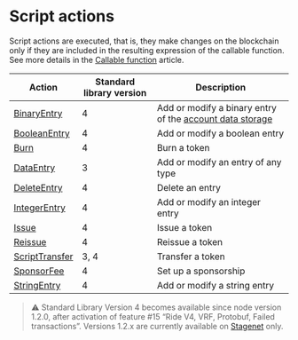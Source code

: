 # Script actions

Script actions are executed, that is, they make changes on the blockchain only if they are included in the resulting expression of the callable function. See more details in the [Callable function](/en/ride/functions/callable-function) article.

| Action | Standard library version | Description |
|---|---|---|
| [BinaryEntry](/en/ride/structures/script-actions/binary-entry) | 4 | Add or modify a binary entry of the [account data storage](/en/blockchain/account/account-data-storage) |
| [BooleanEntry](/en/ride/structures/script-actions/boolean-entry) | 4 | Add or modify a boolean entry |
| [Burn](/en/ride/structures/script-actions/burn) | 4 | Burn a token |
| [DataEntry](/en/ride/structures/script-actions/data-entry) | 3 | Add or modify an entry of any type |
| [DeleteEntry](/en/ride/structures/script-actions/delete-entry) | 4 | Delete an entry |
| [IntegerEntry](/en/ride/structures/script-actions/int-entry) | 4 | Add or modify an integer entry |
| [Issue](/en/ride/structures/script-actions/issue) | 4 | Issue a token |
| [Reissue](/en/ride/structures/script-actions/reissue) | 4 | Reissue a token |
| [ScriptTransfer](/en/ride/structures/script-actions/script-transfer) | 3, 4 | Transfer a token |
| [SponsorFee](/en/ride/structures/script-actions/sponsor-fee) | 4 | Set up a sponsorship |
| [StringEntry](/en/ride/structures/script-actions/string-entry) | 4 | Add or modify a string entry |

> :warning: Standard Library Version 4 becomes available since node version 1.2.0, after activation of feature #15 “Ride V4, VRF, Protobuf, Failed transactions”. Versions 1.2.x are currently available on [Stagenet](/en/blockchain/blockchain-network/stage-network) only.
